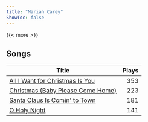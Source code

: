 ```yaml
---
title: "Mariah Carey"
ShowToc: false
---
```


{{< more >}}

## Songs
Title | Plays 
----- | -----: 
[All I Want for Christmas Is You](/songs/all-i-want-for-christmas-is-you) | 353
[Christmas (Baby Please Come Home)](/songs/christmas-baby-please-come-home) | 223
[Santa Claus Is Comin' to Town](/songs/santa-claus-is-comin-to-town) | 181
[O Holy Night](/songs/o-holy-night) | 141

